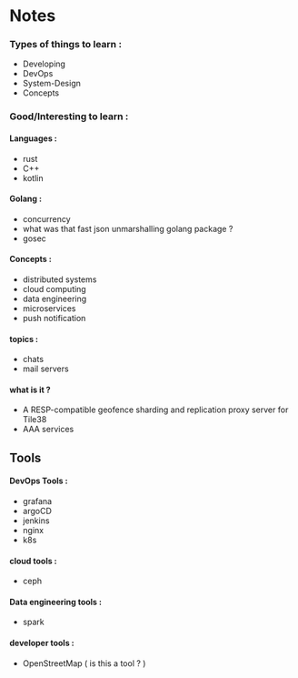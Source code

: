 # Notes

### Types of things to learn : 

* Developing 
* DevOps
* System-Design
* Concepts

### Good/Interesting to learn : 

#### Languages :
* rust
* C++
* kotlin 

#### Golang : 
* concurrency 
* what was that fast json unmarshalling golang package ? 
* gosec

#### Concepts :
* distributed systems 
* cloud computing 
* data engineering 
* microservices 
* push notification

#### topics :
* chats
* mail servers

#### what is it ? 
* A RESP-compatible geofence sharding and replication proxy server for Tile38
* AAA services

## Tools 

#### DevOps Tools :
* grafana 
* argoCD
* jenkins
* nginx
* k8s

#### cloud tools : 
* ceph 

#### Data engineering tools :
* spark 

#### developer tools :
* OpenStreetMap ( is this a tool ? ) 
